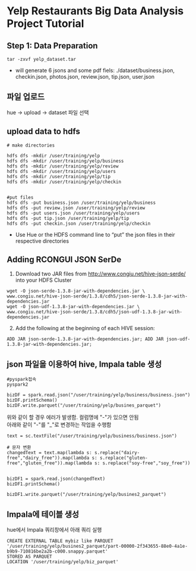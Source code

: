 # Yelp Restaurants Big Data Analysis Project Tutorial

## Step 1: Data Preparation


```
tar -zxvf yelp_dataset.tar
```
* will generate 6 jsons and some pdf fiels: ./dataset/business.json, checkin.json, photos.json, review.json, tip.json, user.json


## 파일 업로드
hue -> upload -> dataset 파일 선택



## upload data to hdfs
```
# make directories

hdfs dfs -mkdir /user/training/yelp
hdfs dfs -mkdir /user/training/yelp/business
hdfs dfs -mkdir /user/training/yelp/review
hdfs dfs -mkdir /user/training/yelp/users
hdfs dfs -mkdir /user/training/yelp/tip
hdfs dfs -mkdir /user/training/yelp/checkin


#put files
hdfs dfs -put business.json /user/training/yelp/business
hdfs dfs -put review.json /user/training/yelp/review
hdfs dfs -put users.json /user/training/yelp/users
hdfs dfs -put tip.json /user/training/yelp/tip
hdfs dfs -put checkin.json /user/training/yelp/checkin
```

* Use Hue or the HDFS command line to “put” the json files in their respective directories


## Adding RCONGUI JSON SerDe
1. Download two JAR files from http://www.congiu.net/hive-json-serde/ into your HDFS Cluster
```
wget -O json-serde-1.3.8-jar-with-dependencies.jar \ www.congiu.net/hive-json-serde/1.3.8/cdh5/json-serde-1.3.8-jar-with-dependencies.jar
wget -O json-udf-1.3.8-jar-with-dependencies.jar \ www.congiu.net/hive-json-serde/1.3.8/cdh5/json-udf-1.3.8-jar-with-dependencies.jar
```

2. Add the following at the beginning of each HIVE session:
```
ADD JAR json-serde-1.3.8-jar-with-dependencies.jar; ADD JAR json-udf-1.3.8-jar-with-dependencies.jar;
```


## json 파일을 이용하여 hive, Impala table 생성


```
#pyspark접속
pyspark2

bizDF = spark.read.json("/user/training/yelp/business/business.json")
bizDF.printSchema()
bizDF.write.parquet("/user/training/yelp/busines_parquet")
```
위와 같이 할 경우 에러가 발생함. 컬럼명에 "-"가 있으면 안됨  
아래와 같이 "-"를 "_"로 변경하는 작업을 수행함


```
text = sc.textFile("/user/training/yelp/business/business.json")

# 문자 변환
changedText = text.map(lambda s: s.replace("dairy-free","dairy_free")).map(lambda s: s.replace("gluten-free","gluten_free")).map(lambda s: s.replace("soy-free","soy_free"))


bizDF1 = spark.read.json(changedText)
bizDF1.printSchema()

bizDF1.write.parquet("/user/training/yelp/busines2_parquet")
```

## Impala에 테이블 생성
hue에서 Impala 쿼리창에서 아래 쿼리 실행
```
CREATE EXTERNAL TABLE mybiz like PARQUET '/user/training/yelp/busines2_parquet/part-00000-2f343655-88e0-4a1e-b9b9-710816be2a2b-c000.snappy.parquet'
STORED AS PARQUET
LOCATION '/user/training/yelp/biz_parquet'
```
